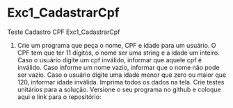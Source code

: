 # Exc1_CadastrarCpf
Teste Cadastro CPF
Exc1_CadastrarCpf
1. Crie um programa que peça o nome, CPF e idade para um usuário.
O CPF tem que ter 11 dígitos, o nome ser uma string e a idade um inteiro.
Caso o usuário digite um cpf inválido, informar que aquele cpf é inválido.
Caso informe um nome vazio, informar que o nome não pode ser vazio.
Caso o usuário digite uma idade menor que zero ou maior que 120, informar idade 
inválida.
Imprima todos os dados na tela.
Crie testes unitários para a solução.
Versione o seu programa no github e coloque aqui o link para o repositório:
